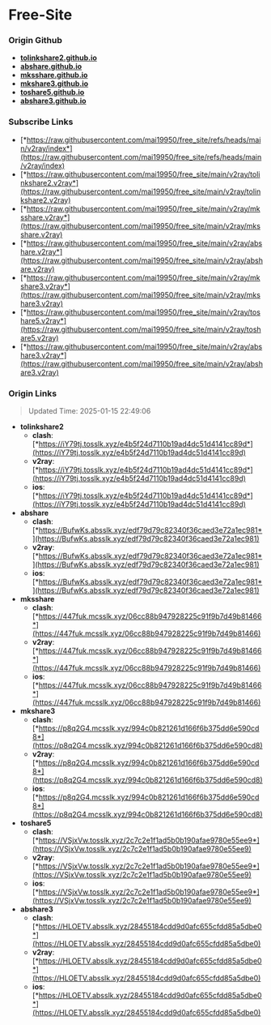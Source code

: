 # Free-Site

### Origin Github

- [**tolinkshare2.github.io**](https://github.com/tolinkshare2/tolinkshare2.github.io)
- [**abshare.github.io**](https://github.com/abshare/abshare.github.io)
- [**mksshare.github.io**](https://github.com/mksshare/mksshare.github.io)
- [**mkshare3.github.io**](https://github.com/mkshare3/mkshare3.github.io)
- [**toshare5.github.io**](https://github.com/toshare5/toshare5.github.io)
- [**abshare3.github.io**](https://github.com/abshare3/abshare3.github.io)

### Subscribe Links

- [*https://raw.githubusercontent.com/mai19950/free_site/refs/heads/main/v2ray/index*](https://raw.githubusercontent.com/mai19950/free_site/refs/heads/main/v2ray/index)
- [*https://raw.githubusercontent.com/mai19950/free_site/main/v2ray/tolinkshare2.v2ray*](https://raw.githubusercontent.com/mai19950/free_site/main/v2ray/tolinkshare2.v2ray)
- [*https://raw.githubusercontent.com/mai19950/free_site/main/v2ray/mksshare.v2ray*](https://raw.githubusercontent.com/mai19950/free_site/main/v2ray/mksshare.v2ray)
- [*https://raw.githubusercontent.com/mai19950/free_site/main/v2ray/abshare.v2ray*](https://raw.githubusercontent.com/mai19950/free_site/main/v2ray/abshare.v2ray)
- [*https://raw.githubusercontent.com/mai19950/free_site/main/v2ray/mkshare3.v2ray*](https://raw.githubusercontent.com/mai19950/free_site/main/v2ray/mkshare3.v2ray)
- [*https://raw.githubusercontent.com/mai19950/free_site/main/v2ray/toshare5.v2ray*](https://raw.githubusercontent.com/mai19950/free_site/main/v2ray/toshare5.v2ray)
- [*https://raw.githubusercontent.com/mai19950/free_site/main/v2ray/abshare3.v2ray*](https://raw.githubusercontent.com/mai19950/free_site/main/v2ray/abshare3.v2ray)

### Origin Links

> Updated Time: 2025-01-15 22:49:06

- **tolinkshare2**
  - **clash**: [*https://iY79tj.tosslk.xyz/e4b5f24d7110b19ad4dc51d4141cc89d*](https://iY79tj.tosslk.xyz/e4b5f24d7110b19ad4dc51d4141cc89d)
  - **v2ray**: [*https://iY79tj.tosslk.xyz/e4b5f24d7110b19ad4dc51d4141cc89d*](https://iY79tj.tosslk.xyz/e4b5f24d7110b19ad4dc51d4141cc89d)
  - **ios**: [*https://iY79tj.tosslk.xyz/e4b5f24d7110b19ad4dc51d4141cc89d*](https://iY79tj.tosslk.xyz/e4b5f24d7110b19ad4dc51d4141cc89d)
- **abshare**
  - **clash**: [*https://BufwKs.absslk.xyz/edf79d79c82340f36caed3e72a1ec981*](https://BufwKs.absslk.xyz/edf79d79c82340f36caed3e72a1ec981)
  - **v2ray**: [*https://BufwKs.absslk.xyz/edf79d79c82340f36caed3e72a1ec981*](https://BufwKs.absslk.xyz/edf79d79c82340f36caed3e72a1ec981)
  - **ios**: [*https://BufwKs.absslk.xyz/edf79d79c82340f36caed3e72a1ec981*](https://BufwKs.absslk.xyz/edf79d79c82340f36caed3e72a1ec981)
- **mksshare**
  - **clash**: [*https://447fuk.mcsslk.xyz/06cc88b947928225c91f9b7d49b81466*](https://447fuk.mcsslk.xyz/06cc88b947928225c91f9b7d49b81466)
  - **v2ray**: [*https://447fuk.mcsslk.xyz/06cc88b947928225c91f9b7d49b81466*](https://447fuk.mcsslk.xyz/06cc88b947928225c91f9b7d49b81466)
  - **ios**: [*https://447fuk.mcsslk.xyz/06cc88b947928225c91f9b7d49b81466*](https://447fuk.mcsslk.xyz/06cc88b947928225c91f9b7d49b81466)
- **mkshare3**
  - **clash**: [*https://p8q2G4.mcsslk.xyz/994c0b821261d166f6b375dd6e590cd8*](https://p8q2G4.mcsslk.xyz/994c0b821261d166f6b375dd6e590cd8)
  - **v2ray**: [*https://p8q2G4.mcsslk.xyz/994c0b821261d166f6b375dd6e590cd8*](https://p8q2G4.mcsslk.xyz/994c0b821261d166f6b375dd6e590cd8)
  - **ios**: [*https://p8q2G4.mcsslk.xyz/994c0b821261d166f6b375dd6e590cd8*](https://p8q2G4.mcsslk.xyz/994c0b821261d166f6b375dd6e590cd8)
- **toshare5**
  - **clash**: [*https://VSjxVw.tosslk.xyz/2c7c2e1f1ad5b0b190afae9780e55ee9*](https://VSjxVw.tosslk.xyz/2c7c2e1f1ad5b0b190afae9780e55ee9)
  - **v2ray**: [*https://VSjxVw.tosslk.xyz/2c7c2e1f1ad5b0b190afae9780e55ee9*](https://VSjxVw.tosslk.xyz/2c7c2e1f1ad5b0b190afae9780e55ee9)
  - **ios**: [*https://VSjxVw.tosslk.xyz/2c7c2e1f1ad5b0b190afae9780e55ee9*](https://VSjxVw.tosslk.xyz/2c7c2e1f1ad5b0b190afae9780e55ee9)
- **abshare3**
  - **clash**: [*https://HLOETV.absslk.xyz/28455184cdd9d0afc655cfdd85a5dbe0*](https://HLOETV.absslk.xyz/28455184cdd9d0afc655cfdd85a5dbe0)
  - **v2ray**: [*https://HLOETV.absslk.xyz/28455184cdd9d0afc655cfdd85a5dbe0*](https://HLOETV.absslk.xyz/28455184cdd9d0afc655cfdd85a5dbe0)
  - **ios**: [*https://HLOETV.absslk.xyz/28455184cdd9d0afc655cfdd85a5dbe0*](https://HLOETV.absslk.xyz/28455184cdd9d0afc655cfdd85a5dbe0)
